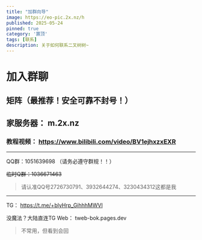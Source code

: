 ```yaml
---
title: "加群向导"
image: https://eo-pic.2x.nz/h
published: 2025-05-24
pinned: true
category: '置顶'
tags: [联系]
description: 关于如何联系二叉树树~
---
```


# 加入群聊

## 矩阵（最推荐！安全可靠不封号！）

## 家服务器： m.2x.nz

### 教程视频： https://www.bilibili.com/video/BV1ejhxzxEXR

---

QQ群：1051639698 （请务必遵守群规！！）

~~临时Q群：1036671463~~

> 请认准QQ号2726730791、3932644274、3230434312这都是我

---

TG： https://t.me/+blyHrp_GihhhMWVl

没魔法？大陆直连TG Web： tweb-bok.pages.dev

> 不常用，但看到会回